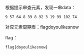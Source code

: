 根据提示审查元素，发现一串data：

```
9 57 64 8 39 8 92 3 19 99 102 74
```

对应元素周期表：flagdoyoulikesnow

flag：

```
flag{doyoulikesnow}
```



